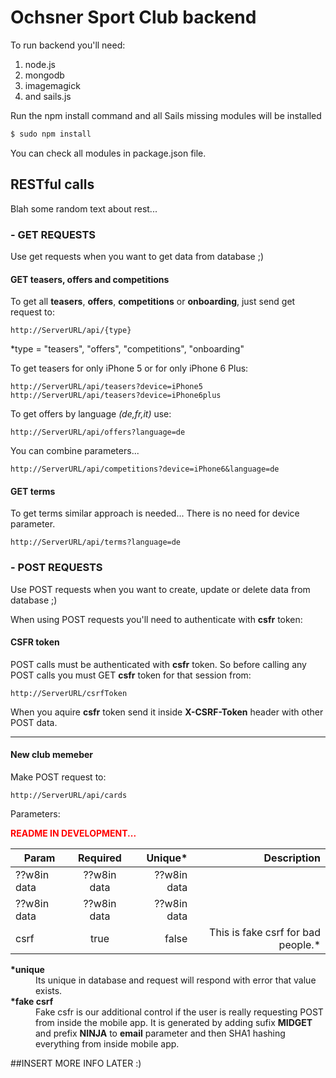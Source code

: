# Ochsner Sport Club backend

To run backend you'll need:

 1. node.js
 2. mongodb
 3. imagemagick
 4. and sails.js


Run the npm install command and all Sails missing modules will be installed
```sh
$ sudo npm install
```
You can check all modules in package.json file.


## RESTful calls

Blah some random text about rest...

### - GET REQUESTS
Use get requests when you want to get data from database ;)

#### GET teasers, offers and competitions
To get all **teasers**, **offers**, **competitions** or **onboarding**, just send get request to:
```
http://ServerURL/api/{type}
```
\*type = "teasers", "offers", "competitions", "onboarding"

To get teasers for only iPhone 5 or for only iPhone 6 Plus:
```
http://ServerURL/api/teasers?device=iPhone5
http://ServerURL/api/teasers?device=iPhone6plus
```
To get offers by language _(de,fr,it)_ use:
```
http://ServerURL/api/offers?language=de
```
You can combine parameters...
```
http://ServerURL/api/competitions?device=iPhone6&language=de
```

#### GET terms
To get terms similar approach is needed... There is no need for device parameter.
```
http://ServerURL/api/terms?language=de
```

### - POST REQUESTS
Use POST requests when you want to create, update or delete data from database ;)

When using POST requests you'll need to authenticate with **csfr** token:

#### **CSFR token**
POST calls must be authenticated with **csfr** token. So before calling any POST calls you must GET **csfr** token for that session from:
```
http://ServerURL/csrfToken
```
When you aquire **csfr** token send it inside **X-CSRF-Token** header with other POST data.
___
#### New club memeber
Make POST request to:
```
http://ServerURL/api/cards
```
Parameters: <p style="color:red">**README IN DEVELOPMENT...**</p>

| Param         | Required      | Unique*      | Description                       |
| ------------- |:-------------:| ------------:| ---------------------------------:|
| ??w8in data   | ??w8in data   | ??w8in data  |                                   |
| ??w8in data   | ??w8in data   | ??w8in data  |                                   |
| csrf          | true          | false        | This is fake csrf for bad people.*|

<dl>
<dt><strong>*unique</strong></dt>
<dd>Its unique in database and request will respond with error that value exists.</dd>
<dt><strong>*fake csrf</strong></dt>
<dd>Fake csfr is our additional control if the user is really requesting POST from inside the mobile app. It is generated by adding sufix <strong>MIDGET</strong> and prefix <strong>NINJA</strong> to <strong>email</strong> parameter and then SHA1 hashing everything from inside mobile app.</dd>
</dl>

##INSERT MORE INFO LATER :)